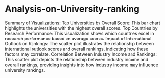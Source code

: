 # Analysis-on-University-ranking
Summary of Visualizations:
Top Universities by Overall Score: This bar chart highlights the universities with the highest overall scores.
Top Countries by Research Performance: This visualization shows which countries excel in research performance based on average scores.
Impact of International Outlook on Rankings: The scatter plot illustrates the relationship between international outlook scores and overall rankings, indicating how these factors may correlate.
Correlation Between Industry Income and Rankings: This scatter plot depicts the relationship between industry income and overall rankings, providing insights into how industry income may influence university rankings.
